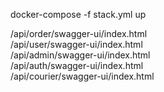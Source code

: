 docker-compose -f stack.yml up

/api/order/swagger-ui/index.html <br/>
/api/user/swagger-ui/index.html <br/>
/api/admin/swagger-ui/index.html <br/>
/api/auth/swagger-ui/index.html <br/>
/api/courier/swagger-ui/index.html <br/>